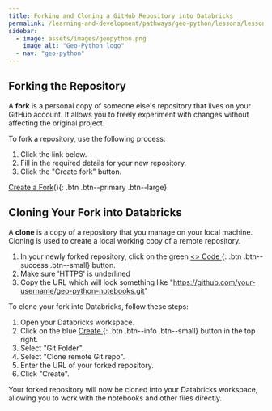 ```yaml
---
title: Forking and Cloning a GitHub Repository into Databricks
permalink: /learning-and-development/pathways/geo-python/lessons/lesson-1/course-notebooks/
sidebar:
  - image: assets/images/geopython.png
    image_alt: "Geo-Python logo"
  - nav: "geo-python"
---
```

 

## Forking the Repository

A **fork** is a personal copy of someone else's repository that lives on your GitHub account. It allows you to freely experiment with changes without affecting the original project.

To fork a repository, use the following process:

1. Click the link below.
2. Fill in the required details for your new repository.
3. Click the "Create fork" button.

[Create a Fork](https://github.com/tomkdefra/geo-python-notebooks/fork)(){: .btn .btn--primary .btn--large}


## Cloning Your Fork into Databricks

A **clone** is a copy of a repository that you manage on your local machine. Cloning is used to create a local working copy of a remote repository.

1. In your newly forked repository, click on the green [<> Code ](){: .btn .btn--success .btn--small} button.
2. Make sure 'HTTPS' is underlined
3. Copy the URL which will look something like "https://github.com/your-username/geo-python-notebooks.git"

To clone your fork into Databricks, follow these steps:

1. Open your Databricks workspace.
2. Click on the blue [ Create ](){: .btn .btn--info .btn--small} button in the top right.
3. Select "Git Folder".
4. Select "Clone remote Git repo".
5. Enter the URL of your forked repository.
6. Click "Create".

Your forked repository will now be cloned into your Databricks workspace, allowing you to work with the notebooks and other files directly.
